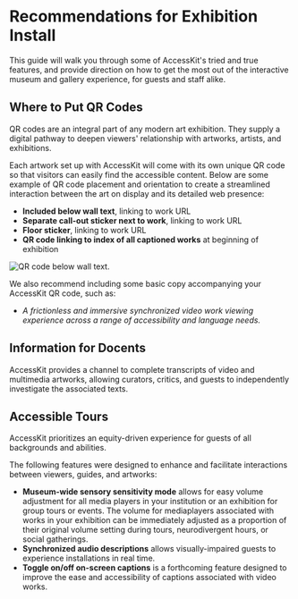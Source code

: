 # Recommendations for Exhibition Install

This guide will walk you through some of AccessKit's tried and true features, and provide direction on how to get the most out of the interactive museum and gallery experience, for guests and staff alike.

## Where to Put QR Codes

QR codes are an integral part of any modern art exhibition. They supply a digital pathway to deepen viewers' relationship with artworks, artists, and exhibitions.

Each artwork set up with AccessKit will come with its own unique QR code so that visitors can easily find the accessible content. Below are some example of QR code placement and orientation to create a streamlined interaction between the art on display and its detailed web presence:

- **Included below wall text**, linking to work URL
- **Separate call-out sticker next to work**, linking to work URL
- **Floor sticker**, linking to work URL
- **QR code linking to index of all captioned works** at beginning of exhibition

![QR code below wall text](https://i.imgur.com/tL7sPull.jpg).

We also recommend including some basic copy accompanying your AccessKit QR code, such as:
- *A frictionless and immersive synchronized video work viewing experience across a range of accessibility and language needs.*

## Information for Docents

AccessKit provides a channel to complete transcripts of video and multimedia artworks, allowing curators, critics, and guests to independently investigate the associated texts.

## Accessible Tours

AccessKit prioritizes an equity-driven experience for guests of all backgrounds and abilities.

The following features were designed to enhance and facilitate interactions between viewers, guides, and artworks:

- **Museum-wide sensory sensitivity mode** allows for easy volume adjustment for all media players in your institution or an exhibition for group tours or events. The volume for mediaplayers associated with works in your exhibition can be immediately adjusted as a proportion of their original volume setting during tours, neurodivergent hours, or social gatherings.
- **Synchronized audio descriptions** allows visually-impaired guests to experience installations in real time.
- **Toggle on/off on-screen captions** is a forthcoming feature designed to improve the ease and accessibility of captions associated with video works.


